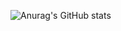 

![Anurag's GitHub stats](https://github-readme-stats.vercel.app/api?username=pedrormc&show_icons=true&theme=radical)
